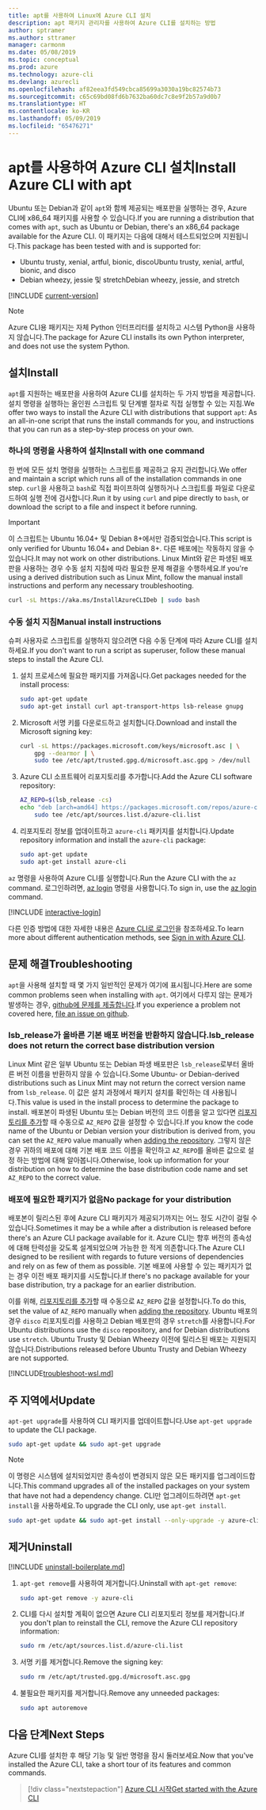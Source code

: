 ```yaml
---
title: apt를 사용하여 Linux에 Azure CLI 설치
description: apt 패키지 관리자를 사용하여 Azure CLI를 설치하는 방법
author: sptramer
ms.author: sttramer
manager: carmonm
ms.date: 05/08/2019
ms.topic: conceptual
ms.prod: azure
ms.technology: azure-cli
ms.devlang: azurecli
ms.openlocfilehash: af82eea3fd549cbca85699a3030a19bc82574b73
ms.sourcegitcommit: c65c69bd08fd6b7632ba60dc7c8e9f2b57a9d0b7
ms.translationtype: HT
ms.contentlocale: ko-KR
ms.lasthandoff: 05/09/2019
ms.locfileid: "65476271"
---
```

# <a name="install-azure-cli-with-apt"></a><span data-ttu-id="fc191-103">apt를 사용하여 Azure CLI 설치</span><span class="sxs-lookup"><span data-stu-id="fc191-103">Install Azure CLI with apt</span></span>

<span data-ttu-id="fc191-104">Ubuntu 또는 Debian과 같이 `apt`와 함께 제공되는 배포판을 실행하는 경우, Azure CLI에 x86_64 패키지를 사용할 수 있습니다.</span><span class="sxs-lookup"><span data-stu-id="fc191-104">If you are running a distribution that comes with `apt`, such as Ubuntu or Debian, there's an x86_64 package available for the Azure CLI.</span></span> <span data-ttu-id="fc191-105">이 패키지는 다음에 대해서 테스트되었으며 지원됩니다.</span><span class="sxs-lookup"><span data-stu-id="fc191-105">This package has been tested with and is supported for:</span></span>

* <span data-ttu-id="fc191-106">Ubuntu trusty, xenial, artful, bionic, disco</span><span class="sxs-lookup"><span data-stu-id="fc191-106">Ubuntu trusty, xenial, artful, bionic, and disco</span></span>
* <span data-ttu-id="fc191-107">Debian wheezy, jessie 및 stretch</span><span class="sxs-lookup"><span data-stu-id="fc191-107">Debian wheezy, jessie, and stretch</span></span>

[!INCLUDE [current-version](includes/current-version.md)]

> [!NOTE]
>
> <span data-ttu-id="fc191-108">Azure CLI용 패키지는 자체 Python 인터프리터를 설치하고 시스템 Python을 사용하지 않습니다.</span><span class="sxs-lookup"><span data-stu-id="fc191-108">The package for Azure CLI installs its own Python interpreter, and does not use the system Python.</span></span>

## <a name="install"></a><span data-ttu-id="fc191-109">설치</span><span class="sxs-lookup"><span data-stu-id="fc191-109">Install</span></span>

<span data-ttu-id="fc191-110">`apt`를 지원하는 배포판을 사용하여 Azure CLI를 설치하는 두 가지 방법을 제공합니다. 설치 명령을 실행하는 올인원 스크립트 및 단계별 절차로 직접 실행할 수 있는 지침.</span><span class="sxs-lookup"><span data-stu-id="fc191-110">We offer two ways to install the Azure CLI with distributions that support `apt`: As an all-in-one script that runs the install commands for you, and instructions that you can run as a step-by-step process on your own.</span></span>

### <a name="install-with-one-command"></a><span data-ttu-id="fc191-111">하나의 명령을 사용하여 설치</span><span class="sxs-lookup"><span data-stu-id="fc191-111">Install with one command</span></span>

<span data-ttu-id="fc191-112">한 번에 모든 설치 명령을 실행하는 스크립트를 제공하고 유지 관리합니다.</span><span class="sxs-lookup"><span data-stu-id="fc191-112">We offer and maintain a script which runs all of the installation commands in one step.</span></span> <span data-ttu-id="fc191-113">`curl`을 사용하고 `bash`로 직접 파이프하여 실행하거나 스크립트를 파일로 다운로드하여 실행 전에 검사합니다.</span><span class="sxs-lookup"><span data-stu-id="fc191-113">Run it by using `curl` and pipe directly to `bash`, or download the script to a file and inspect it before running.</span></span>

> [!IMPORTANT]
> <span data-ttu-id="fc191-114">이 스크립트는 Ubuntu 16.04+ 및 Debian 8+에서만 검증되었습니다.</span><span class="sxs-lookup"><span data-stu-id="fc191-114">This script is only verified for Ubuntu 16.04+ and Debian 8+.</span></span> <span data-ttu-id="fc191-115">다른 배포에는 작동하지 않을 수 있습니다.</span><span class="sxs-lookup"><span data-stu-id="fc191-115">It may not work on other distributions.</span></span>
> <span data-ttu-id="fc191-116">Linux Mint와 같은 파생된 배포판을 사용하는 경우 수동 설치 지침에 따라 필요한 문제 해결을 수행하세요.</span><span class="sxs-lookup"><span data-stu-id="fc191-116">If you're using a derived distribution such as Linux Mint, follow the manual install instructions and perform any necessary troubleshooting.</span></span>

```bash
curl -sL https://aka.ms/InstallAzureCLIDeb | sudo bash
```

### <a name="manual-install-instructions"></a><span data-ttu-id="fc191-117">수동 설치 지침</span><span class="sxs-lookup"><span data-stu-id="fc191-117">Manual install instructions</span></span>

<span data-ttu-id="fc191-118">슈퍼 사용자로 스크립트를 실행하지 않으려면 다음 수동 단계에 따라 Azure CLI를 설치하세요.</span><span class="sxs-lookup"><span data-stu-id="fc191-118">If you don't want to run a script as superuser, follow these manual steps to install the Azure CLI.</span></span>

1. <span data-ttu-id="fc191-119">설치 프로세스에 필요한 패키지를 가져옵니다.</span><span class="sxs-lookup"><span data-stu-id="fc191-119">Get packages needed for the install process:</span></span>

    ```bash
    sudo apt-get update
    sudo apt-get install curl apt-transport-https lsb-release gnupg
    ```

2. <span data-ttu-id="fc191-120">Microsoft 서명 키를 다운로드하고 설치합니다.</span><span class="sxs-lookup"><span data-stu-id="fc191-120">Download and install the Microsoft signing key:</span></span>

    ```bash
    curl -sL https://packages.microsoft.com/keys/microsoft.asc | \
        gpg --dearmor | \
        sudo tee /etc/apt/trusted.gpg.d/microsoft.asc.gpg > /dev/null
    ```

3. <div id="set-release"/><span data-ttu-id="fc191-121">Azure CLI 소프트웨어 리포지토리를 추가합니다.</span><span class="sxs-lookup"><span data-stu-id="fc191-121">Add the Azure CLI software repository:</span></span>

    ```bash
    AZ_REPO=$(lsb_release -cs)
    echo "deb [arch=amd64] https://packages.microsoft.com/repos/azure-cli/ $AZ_REPO main" | \
        sudo tee /etc/apt/sources.list.d/azure-cli.list
    ```

4. <span data-ttu-id="fc191-122">리포지토리 정보를 업데이트하고 `azure-cli` 패키지를 설치합니다.</span><span class="sxs-lookup"><span data-stu-id="fc191-122">Update repository information and install the `azure-cli` package:</span></span>

    ```bash
    sudo apt-get update
    sudo apt-get install azure-cli
    ```

<span data-ttu-id="fc191-123">`az` 명령을 사용하여 Azure CLI를 실행합니다.</span><span class="sxs-lookup"><span data-stu-id="fc191-123">Run the Azure CLI with the `az` command.</span></span> <span data-ttu-id="fc191-124">로그인하려면, [az login](/cli/azure/reference-index#az-login) 명령을 사용합니다.</span><span class="sxs-lookup"><span data-stu-id="fc191-124">To sign in, use the [az login](/cli/azure/reference-index#az-login) command.</span></span>

[!INCLUDE [interactive-login](includes/interactive-login.md)]

<span data-ttu-id="fc191-125">다른 인증 방법에 대한 자세한 내용은 [Azure CLI로 로그인](authenticate-azure-cli.md)을 참조하세요.</span><span class="sxs-lookup"><span data-stu-id="fc191-125">To learn more about different authentication methods, see [Sign in with Azure CLI](authenticate-azure-cli.md).</span></span>

## <a name="troubleshooting"></a><span data-ttu-id="fc191-126">문제 해결</span><span class="sxs-lookup"><span data-stu-id="fc191-126">Troubleshooting</span></span>

<span data-ttu-id="fc191-127">`apt`을 사용해 설치할 때 몇 가지 일반적인 문제가 여기에 표시됩니다.</span><span class="sxs-lookup"><span data-stu-id="fc191-127">Here are some common problems seen when installing with `apt`.</span></span> <span data-ttu-id="fc191-128">여기에서 다루지 않는 문제가 발생하는 경우, [github에 문제를 제출합니다](https://github.com/Azure/azure-cli/issues).</span><span class="sxs-lookup"><span data-stu-id="fc191-128">If you experience a problem not covered here, [file an issue on github](https://github.com/Azure/azure-cli/issues).</span></span>

### <a name="lsbrelease-does-not-return-the-correct-base-distribution-version"></a><span data-ttu-id="fc191-129">lsb_release가 올바른 기본 배포 버전을 반환하지 않습니다.</span><span class="sxs-lookup"><span data-stu-id="fc191-129">lsb_release does not return the correct base distribution version</span></span>

<span data-ttu-id="fc191-130">Linux Mint 같은 일부 Ubuntu 또는 Debian 파생 배포판은 `lsb_release`로부터 올바른 버전 이름을 반환하지 않을 수 있습니다.</span><span class="sxs-lookup"><span data-stu-id="fc191-130">Some Ubuntu- or Debian-derived distributions such as Linux Mint may not return the correct version name from `lsb_release`.</span></span> <span data-ttu-id="fc191-131">이 값은 설치 과정에서 패키지 설치를 확인하는 데 사용됩니다.</span><span class="sxs-lookup"><span data-stu-id="fc191-131">This value is used in the install process to determine the package to install.</span></span> <span data-ttu-id="fc191-132">배포본이 파생된 Ubuntu 또는 Debian 버전의 코드 이름을 알고 있다면 [리포지토리를 추가](#set-release)할 때 수동으로 `AZ_REPO` 값을 설정할 수 있습니다.</span><span class="sxs-lookup"><span data-stu-id="fc191-132">If you know the code name of the Ubuntu or Debian version your distribution is derived from, you can set the `AZ_REPO` value manually when [adding the repository](#set-release).</span></span> <span data-ttu-id="fc191-133">그렇지 않은 경우 귀하의 배포에 대해 기본 배포 코드 이름을 확인하고 `AZ_REPO`를 올바른 값으로 설정 하는 방법에 대해 알아봅니다.</span><span class="sxs-lookup"><span data-stu-id="fc191-133">Otherwise, look up information for your distribution on how to determine the base distribution code name and set `AZ_REPO` to the correct value.</span></span>

### <a name="no-package-for-your-distribution"></a><span data-ttu-id="fc191-134">배포에 필요한 패키지가 없음</span><span class="sxs-lookup"><span data-stu-id="fc191-134">No package for your distribution</span></span>

<span data-ttu-id="fc191-135">배포본이 릴리스된 후에 Azure CLI 패키지가 제공되기까지는 어느 정도 시간이 걸릴 수 있습니다.</span><span class="sxs-lookup"><span data-stu-id="fc191-135">Sometimes it may be a while after a distribution is released before there's an Azure CLI package available for it.</span></span> <span data-ttu-id="fc191-136">Azure CLI는 향후 버전의 종속성에 대해 탄력성을 갖도록 설계되었으며 가능한 한 적게 의존합니다.</span><span class="sxs-lookup"><span data-stu-id="fc191-136">The Azure CLI designed to be resilient with regards to future versions of dependencies and rely on as few of them as possible.</span></span> <span data-ttu-id="fc191-137">기본 배포에 사용할 수 있는 패키지가 없는 경우 이전 배포 패키지를 시도합니다.</span><span class="sxs-lookup"><span data-stu-id="fc191-137">If there's no package available for your base distribution, try a package for an earlier distribution.</span></span>

<span data-ttu-id="fc191-138">이를 위해, [리포지토리를 추가](#set-release)할 때 수동으로 `AZ_REPO` 값을 설정합니다.</span><span class="sxs-lookup"><span data-stu-id="fc191-138">To do this, set the value of `AZ_REPO` manually when [adding the repository](#set-release).</span></span> <span data-ttu-id="fc191-139">Ubuntu 배포의 경우 `disco` 리포지토리를 사용하고 Debian 배포판의 경우 `stretch`를 사용합니다.</span><span class="sxs-lookup"><span data-stu-id="fc191-139">For Ubuntu distributions use the `disco` repository, and for Debian distributions use `stretch`.</span></span> <span data-ttu-id="fc191-140">Ubuntu Trusty 및 Debian Wheezy 이전에 릴리스된 배포는 지원되지 않습니다.</span><span class="sxs-lookup"><span data-stu-id="fc191-140">Distributions released before Ubuntu Trusty and Debian Wheezy are not supported.</span></span>

[!INCLUDE[troubleshoot-wsl.md](includes/troubleshoot-wsl.md)]

## <a name="update"></a><span data-ttu-id="fc191-141">주 지역에서</span><span class="sxs-lookup"><span data-stu-id="fc191-141">Update</span></span>

<span data-ttu-id="fc191-142">`apt-get upgrade`를 사용하여 CLI 패키지를 업데이트합니다.</span><span class="sxs-lookup"><span data-stu-id="fc191-142">Use `apt-get upgrade` to update the CLI package.</span></span>

   ```bash
   sudo apt-get update && sudo apt-get upgrade
   ```

> [!NOTE]
> <span data-ttu-id="fc191-143">이 명령은 시스템에 설치되었지만 종속성이 변경되지 않은 모든 패키지를 업그레이드합니다.</span><span class="sxs-lookup"><span data-stu-id="fc191-143">This command upgrades all of the installed packages on your system that have not had a dependency change.</span></span>
> <span data-ttu-id="fc191-144">CLI만 업그레이드하려면 `apt-get install`을 사용하세요.</span><span class="sxs-lookup"><span data-stu-id="fc191-144">To upgrade the CLI only, use `apt-get install`.</span></span>
> 
> ```bash
> sudo apt-get update && sudo apt-get install --only-upgrade -y azure-cli
> ```

## <a name="uninstall"></a><span data-ttu-id="fc191-145">제거</span><span class="sxs-lookup"><span data-stu-id="fc191-145">Uninstall</span></span>

[!INCLUDE [uninstall-boilerplate.md](includes/uninstall-boilerplate.md)]

1. <span data-ttu-id="fc191-146">`apt-get remove`를 사용하여 제거합니다.</span><span class="sxs-lookup"><span data-stu-id="fc191-146">Uninstall with `apt-get remove`:</span></span>

    ```bash
    sudo apt-get remove -y azure-cli
    ```

2. <span data-ttu-id="fc191-147">CLI를 다시 설치할 계획이 없으면 Azure CLI 리포지토리 정보를 제거합니다.</span><span class="sxs-lookup"><span data-stu-id="fc191-147">If you don't plan to reinstall the CLI, remove the Azure CLI repository information:</span></span>

   ```bash
   sudo rm /etc/apt/sources.list.d/azure-cli.list
   ```

3. <span data-ttu-id="fc191-148">서명 키를 제거합니다.</span><span class="sxs-lookup"><span data-stu-id="fc191-148">Remove the signing key:</span></span>

    ```bash
    sudo rm /etc/apt/trusted.gpg.d/microsoft.asc.gpg
    ```

4. <span data-ttu-id="fc191-149">불필요한 패키지를 제거합니다.</span><span class="sxs-lookup"><span data-stu-id="fc191-149">Remove any unneeded packages:</span></span>

   ```bash
   sudo apt autoremove
   ```

## <a name="next-steps"></a><span data-ttu-id="fc191-150">다음 단계</span><span class="sxs-lookup"><span data-stu-id="fc191-150">Next Steps</span></span>

<span data-ttu-id="fc191-151">Azure CLI를 설치한 후 해당 기능 및 일반 명령을 잠시 둘러보세요.</span><span class="sxs-lookup"><span data-stu-id="fc191-151">Now that you've installed the Azure CLI, take a short tour of its features and common commands.</span></span>

> [!div class="nextstepaction"]
> [<span data-ttu-id="fc191-152">Azure CLI 시작</span><span class="sxs-lookup"><span data-stu-id="fc191-152">Get started with the Azure CLI</span></span>](get-started-with-azure-cli.md)
